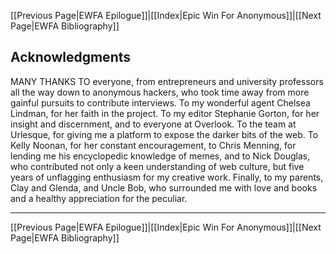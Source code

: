 [[Previous Page|EWFA Epilogue]]|[[Index|Epic Win For Anonymous]]|[[Next Page|EWFA Bibliography]]

## Acknowledgments

MANY THANKS TO everyone, from entrepreneurs and university professors
all the way down to anonymous hackers, who took time away from more
gainful pursuits to contribute interviews. To my wonderful agent Chelsea
Lindman, for her faith in the project. To my editor Stephanie Gorton,
for her insight and discernment, and to everyone at Overlook. To the
team at Urlesque, for giving me a platform to expose the darker bits of
the web. To Kelly Noonan, for her constant encouragement, to Chris
Menning, for lending me his encyclopedic knowledge of memes, and to Nick
Douglas, who contributed not only a keen understanding of web culture,
but five years of unflagging enthusiasm for my creative work. Finally,
to my parents, Clay and Glenda, and Uncle Bob, who surrounded me with
love and books and a healthy appreciation for the peculiar.

* * *

[[Previous Page|EWFA Epilogue]]|[[Index|Epic Win For Anonymous]]|[[Next Page|EWFA Bibliography]]